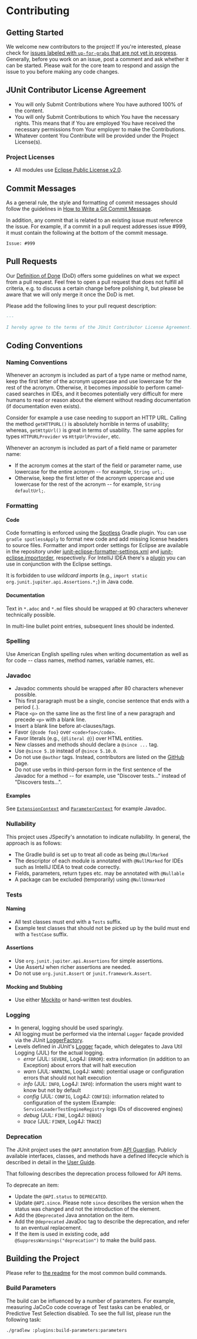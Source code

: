 # Contributing

## Getting Started

We welcome new contributors to the project!
If you're interested, please check for [issues labeled with `up-for-grabs`
that are not yet in progress](https://github.com/junit-team/junit5/issues?q=sort%3Aupdated-desc%20is%3Aissue%20is%3Aopen%20label%3Aup-for-grabs%20-label%3A%22status%3A%20in%20progress%22).
Generally, before you work on an issue, post a comment and ask whether it can be started.
Please wait for the core team to respond and assign the issue to you before making any code
changes.

## JUnit Contributor License Agreement

- You will only Submit Contributions where You have authored 100% of the content.
- You will only Submit Contributions to which You have the necessary rights. This means
  that if You are employed You have received the necessary permissions from Your employer
  to make the Contributions.
- Whatever content You Contribute will be provided under the Project License(s).

### Project Licenses

- All modules use [Eclipse Public License v2.0](LICENSE.md).

## Commit Messages

As a general rule, the style and formatting of commit messages should follow the guidelines in
[How to Write a Git Commit Message](https://chris.beams.io/posts/git-commit/).

In addition, any commit that is related to an existing issue must reference the issue.
For example, if a commit in a pull request addresses issue \#999, it must contain the
following at the bottom of the commit message.

```
Issue: #999
```

## Pull Requests

Our [Definition of Done](https://github.com/junit-team/junit5/wiki/Definition-of-Done)
(DoD) offers some guidelines on what we expect from a pull request.
Feel free to open a pull request that does not fulfill all criteria, e.g. to discuss
a certain change before polishing it, but please be aware that we will only merge it
once the DoD is met.

Please add the following lines to your pull request description:

```markdown
---

I hereby agree to the terms of the JUnit Contributor License Agreement.
```

## Coding Conventions

### Naming Conventions

Whenever an acronym is included as part of a type name or method name, keep the first
letter of the acronym uppercase and use lowercase for the rest of the acronym. Otherwise,
it becomes _impossible_ to perform camel-cased searches in IDEs, and it becomes
potentially very difficult for mere humans to read or reason about the element without
reading documentation (if documentation even exists).

Consider for example a use case needing to support an HTTP URL. Calling the method
`getHTTPURL()` is absolutely horrible in terms of usability; whereas, `getHttpUrl()` is
great in terms of usability. The same applies for types `HTTPURLProvider` vs
`HttpUrlProvider`, etc.

Whenever an acronym is included as part of a field name or parameter name:

- If the acronym comes at the start of the field or parameter name, use lowercase for the
  entire acronym -- for example, `String url;`.
- Otherwise, keep the first letter of the acronym uppercase and use lowercase for the
  rest of the acronym -- for example, `String defaultUrl;`.

### Formatting

#### Code

Code formatting is enforced using the [Spotless](https://github.com/diffplug/spotless)
Gradle plugin. You can use `gradle spotlessApply` to format new code and add missing
license headers to source files. Formatter and import order settings for Eclipse are
available in the repository under
[junit-eclipse-formatter-settings.xml](gradle/config/eclipse/junit-eclipse-formatter-settings.xml)
and [junit-eclipse.importorder](gradle/config/eclipse/junit-eclipse.importorder),
respectively. For IntelliJ IDEA there's a
[plugin](https://plugins.jetbrains.com/plugin/6546) you can use in conjunction with the
Eclipse settings.

It is forbidden to use _wildcard imports_ (e.g., `import static org.junit.jupiter.api.Assertions.*;`)
in Java code.

#### Documentation

Text in `*.adoc` and `*.md` files should be wrapped at 90 characters whenever technically
possible.

In multi-line bullet point entries, subsequent lines should be indented.

### Spelling

Use American English spelling rules when writing documentation as well as for
code -- class names, method names, variable names, etc.

### Javadoc

- Javadoc comments should be wrapped after 80 characters whenever possible.
- This first paragraph must be a single, concise sentence that ends with a period (`.`).
- Place `<p>` on the same line as the first line of a new paragraph and precede `<p>` with a blank line.
- Insert a blank line before at-clauses/tags.
- Favor `{@code foo}` over `<code>foo</code>`.
- Favor literals (e.g., `{@literal @}`) over HTML entities.
- New classes and methods should declare a `@since ...` tag.
- Use `@since 5.10` instead of `@since 5.10.0`.
- Do not use `@author` tags. Instead, contributors are listed on the [GitHub](https://github.com/junit-team/junit5/graphs/contributors) page.
- Do not use verbs in third-person form in the first sentence of the Javadoc for a method -- for example, use "Discover tests..." instead of "Discovers tests...".

#### Examples

See [`ExtensionContext`](junit-jupiter-api/src/main/java/org/junit/jupiter/api/extension/ExtensionContext.java) and
[`ParameterContext`](junit-jupiter-api/src/main/java/org/junit/jupiter/api/extension/ParameterContext.java) for example Javadoc.


### Nullability

This project uses JSpecify's annotation to indicate nullability. In general, the approach
is as follows:

- The Gradle build is set up to treat all code as being `@NullMarked`
- The descriptor of each module is annotated with `@NullMarked` for IDEs such as IntelliJ
  IDEA to treat code correctly.
- Fields, parameters, return types etc. may be annotated with `@Nullable`
- A package can be excluded (temporarily) using `@NullUnmarked`

### Tests

#### Naming

- All test classes must end with a `Tests` suffix.
- Example test classes that should not be picked up by the build must end with a `TestCase` suffix.

#### Assertions

- Use `org.junit.jupiter.api.Assertions` for simple assertions.
- Use AssertJ when richer assertions are needed.
- Do not use `org.junit.Assert` or `junit.framework.Assert`.

#### Mocking and Stubbing

- Use either [Mockito](https://github.com/mockito/mockito) or hand-written test doubles.

### Logging

- In general, logging should be used sparingly.
- All logging must be performed via the internal `Logger` façade provided via the JUnit [LoggerFactory](https://github.com/junit-team/junit5/blob/main/junit-platform-commons/src/main/java/org/junit/platform/commons/logging/LoggerFactory.java).
- Levels defined in JUnit's [Logger](https://github.com/junit-team/junit5/blob/main/junit-platform-commons/src/main/java/org/junit/platform/commons/logging/Logger.java) façade, which delegates to Java Util Logging (JUL) for the actual logging.
  - _error_ (JUL: `SEVERE`, Log4J: `ERROR`): extra information (in addition to an Exception) about errors that will halt execution
  - _warn_ (JUL: `WARNING`, Log4J: `WARN`): potential usage or configuration errors that should not halt execution
  - _info_ (JUL: `INFO`, Log4J: `INFO`): information the users might want to know but not by default
  - _config_ (JUL: `CONFIG`, Log4J: `CONFIG`): information related to configuration of the system (Example: `ServiceLoaderTestEngineRegistry` logs IDs of discovered engines)
  - _debug_ (JUL: `FINE`, Log4J: `DEBUG`)
  - _trace_ (JUL: `FINER`, Log4J: `TRACE`)

### Deprecation

The JUnit project uses the `@API` annotation from [API Guardian](https://github.com/apiguardian-team/apiguardian).
Publicly available interfaces, classes, and methods have a defined lifecycle
which is described in detail in the [User Guide](https://junit.org/junit5/docs/current/user-guide/#api-evolution).

That following describes the deprecation process followed for API items.

To deprecate an item:
- Update the `@API.status` to `DEPRECATED`.
- Update `@API.since`. Please note `since` describes the version when the
  status was changed and not the introduction of the element.
- Add the `@Deprecated` Java annotation on the item.
- Add the `@deprecated` JavaDoc tag to describe the deprecation, and refer to
  an eventual replacement.
- If the item is used in existing code, add `@SuppressWarnings("deprecation")`
  to make the build pass.

## Building the Project

Please refer to [the readme](README.md#building-from-source) for the most common
build commands.

### Build Parameters

The build can be influenced by a number of parameters. For example, measuring
JaCoCo code coverage of Test tasks can be enabled, or Predictive Test Selection
disabled. To see the full list, please run the following task:

`./gradlew :plugins:build-parameters:parameters`

